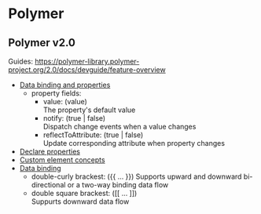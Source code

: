 # Polymer

## Polymer v2.0

Guides: https://polymer-library.polymer-project.org/2.0/docs/devguide/feature-overview
- [Data binding and properties](https://polymer-library.polymer-project.org/2.0/docs/first-element/step-3)
  - property fields:
    - value: (value)  
    The property's default value
    - notify: (true | false)  
    Dispatch change events when a value changes
    - reflectToAttribute: (true | false)  
    Update corresponding attribute when property changes
- [Declare properties](https://polymer-library.polymer-project.org/2.0/docs/devguide/properties)
- [Custom element concepts](https://polymer-library.polymer-project.org/2.0/docs/devguide/custom-elements)
- [Data binding](https://polymer-library.polymer-project.org/2.0/docs/devguide/data-binding)
  - double-curly brackest: ({{ ... }})
  Supports upward and downward bi-directional or a two-way binding data flow
  - double square brackest: ([[ ... ]])  
  Suppurts downward data flow 
